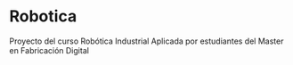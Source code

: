 # Robotica
Proyecto del curso Robótica Industrial Aplicada por estudiantes del Master en Fabricación Digital
